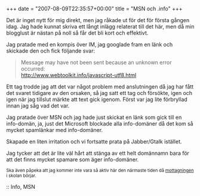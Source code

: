 +++
date = "2007-08-09T22:35:57+00:00"
title = "MSN och .info"
+++

Det är inget nytt för mig direkt, men jag råkade ut för det för första gången idag. Jag hade kunnat skriva ett långt inlägg relaterat till det här, men då min blogglust är nästan på noll så får det bli kort och effektivt.

Jag pratade med en kompis över IM, jag googlade fram en länk och skickade den och fick följande svar:

> Message may have not been sent because an unknown error occurred:  
> <http://www.webtoolkit.info/javascript-utf8.html>

Ett tag trodde jag att det var något problem med anslutningen då jag har fått det svaret tidigare av den orsaken, så jag satt ett tag och försökte, igen och igen när jag tillslut märkte att text gick igenom. Först var jag lite förbryllad innan jag såg vad det var.

Jag pratade över MSN och jag hade just skickat en länk som gick till en info-domän, ja, just det Microsoft blockade alla info-domäner då det kom så mycket spamlänkar med info-domäner.

Skapade en liten irritation och vi fortsatte prata på Jabber/Gtalk istället.

Jag tycker att det är lite väl hårt att stänga av ett helt domännamn bara för att det finns mycket spamare som äger info-domäner.

<small>Ska även påpeka att jag kommer inte vara så aktiv här den närmaste tiden då <a href="http://www.d.kth.se/mottagningen/">mottagningen</a> i skolan börjar.</small>

:: Info, MSN

<small></small>
